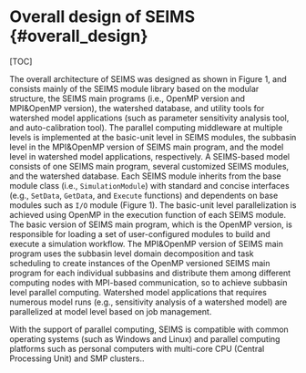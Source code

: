 Overall design of SEIMS {#overall_design}
======================================================

[TOC]

The overall architecture of SEIMS was designed as shown in Figure 1, and consists mainly of the SEIMS module library based on the modular structure, the SEIMS main programs (i.e., OpenMP version and MPI&OpenMP version), the watershed database, and utility tools for watershed model applications (such as parameter sensitivity analysis tool, and auto-calibration tool). The parallel computing middleware at multiple levels is implemented at the basic-unit level in SEIMS modules, the subbasin level in the MPI&OpenMP version of SEIMS main program, and the model level in watershed model applications, respectively. A SEIMS-based model consists of one SEIMS main program, several customized SEIMS modules, and the watershed database. Each SEIMS module inherits from the base module class (i.e., `SimulationModule`) with standard and concise interfaces (e.g., `SetData`, `GetData`, and `Execute` functions) and dependents on base modules such as `I/O` module (Figure 1). The basic-unit level parallelization is achieved using OpenMP in the execution function of each SEIMS module. The basic version of SEIMS main program, which is the OpenMP version, is responsible for loading a set of user-configured modules to build and execute a simulation workflow. The MPI&OpenMP version of SEIMS main program uses the subbasin level domain decomposition and task scheduling to create instances of the OpenMP versioned SEIMS main program for each individual subbasins and distribute them among different computing nodes with MPI-based communication, so to achieve subbasin level parallel computing. Watershed model applications that requires numerous model runs (e.g., sensitivity analysis of a watershed model) are parallelized at model level based on job management.

With the support of parallel computing, SEIMS is compatible with common operating systems (such as Windows and Linux) and parallel computing platforms such as personal computers with multi-core CPU (Central Processing Unit) and SMP clusters..



